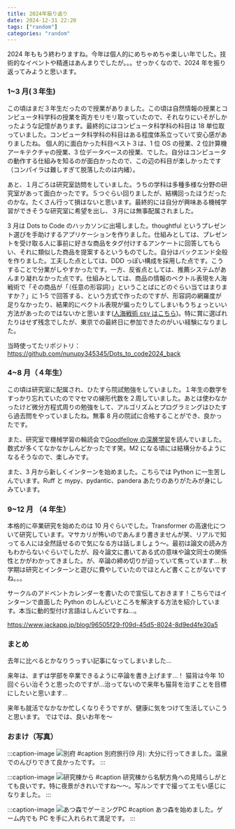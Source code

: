 ```yaml
---
title: 2024年振り返り
date: 2024-12-31 22:20
tags: ["random"]
categories: "random"
---
```


2024 年ももう終わりますね。今年は個人的にめちゃめちゃ楽しい年でした。技術的なイベントや精進はあんまりでしたが。。。せっかくなので、2024 年を振り返ってみようと思います。

### 1~3 月(３年生)

この頃はまだ３年生だったので授業がありました。この頃は自然情報の授業とコンピュータ科学科の授業を両方モリモリ取っていたので、それなりにいそがしかったような記憶があります。最終的にはコンピュータ科学科の科目は 18 単位取っていました。コンピュータ科学科の科目はある程度体系立っていて安心感がありましたね。
個人的に面白かった科目ベスト３は、1 位 OS の授業、2 位計算機アーキテクチャの授業、3 位データベースの授業、でした。自分はコンピュータの動作する仕組みを知るのが面白かったので、この辺の科目が楽しかったです（コンパイラは難しすぎて脱落したのは内緒）。

あと、１月ごろは研究室訪問をしていました。うちの学科は多種多様な分野の研究室があって面白かったです。５つぐらい回りましたが、結構回ったほうだったのかな。たくさん行って損はないと思います。最終的には自分が興味ある機械学習ができそうな研究室に希望を出し、３月には無事配属されました。

3 月は Dots to Code のハッカソンに出場しました。thoughtful というプレゼント選びを手助けするアプリケーションを作りました。仕組みとしては、プレゼントを受け取る人に事前に好きな商品をタグ付けするアンケートに回答してもらい、それに類似した商品を提案するというものでした。自分はバックエンド全般を作りました。工夫した点としては、DDD っぽい構成を採用した点です。こうすることで分業がしやすかったです。一方、反省点としては、推薦システムがあんまり凝れなかった点です。仕組みとしては、商品の情報のベクトル表現を人海戦術で「その商品が「（任意の形容詞）」ということばにどのぐらい当てはまりますか？」に 1-5 で回答する、という方式で作ったのですが、形容詞の網羅度が足りなかったり、結果的にベクトル表現が偏ったりしてしまいもうちょっといい方法があったのではないかと思います([人海戦術 csv はこちら](https://github.com/nunupy345345/Dots_to_code2024_back/blob/main/app/data/item_form.tsv))。特に賞に選ばれたりはせず残念でしたが、東京での最終日に参加できたのがいい経験になりました。

当時使ってたリポジトリ：
<https://github.com/nunupy345345/Dots_to_code2024_back>

### 4~8 月（４年生）

この頃は研究室に配属され、ひたすら院試勉強をしていました。１年生の数学をすっかり忘れていたのでマセマの線形代数を２周していました。あとは使わなかったけど微分方程式周りの勉強をして、アルゴリズムとプログラミングはひたすら過去問をやっていましたね。無事 8 月の院試に合格することができ、良かったです。

また、研究室で機械学習の輪読会で[Goodfellow の深層学習](https://www.kadokawa.co.jp/product/301801000263/)を読んでいました。数式が多くてなかなかしんどかったです笑。M2 になる頃には結構分かるようになるそうなので、楽しみです。

また、3 月から新しくインターンを始めました。こちらでは Python に一生苦しんでいます。Ruff と mypy、pydantic、pandera あたりのありがたみが身にしみています。

### 9~12 月 （4 年生）

本格的に卒業研究を始めたのは 10 月ぐらいでした。Transformer の高速化について研究しています。マサカリが怖いのであんまり書きませんが笑、リアルで知ってる人には全然話せるので気になる方は話しましょう〜。最初は論文の読み方もわからないぐらいでしたが、段々論文に書いてある式の意味や論文同士の関係性とかがわかってきました。が、卒論の締め切りが迫っていて焦っています…
秋学期は研究とインターンと遊びに費やしていたのでほとんど書くことがないですね。。。

サークルのアドベントカレンダーを書いたので宣伝しておきます！こちらではインターンで直面した Python のしんどいところを解決する方法を紹介しています。本当に動的型付け言語はしんどいですね…。

<https://www.jackapp.jp/blog/96505f29-f09d-45d5-8024-8d9ed4fe30a5>

### まとめ

去年に比べるとかなりうっすい記事になってしまいました…

来年は、まずは学部を卒業できるように卒論を書き上げます…！
猫背は今年 10 回ぐらい治そうと思ったのですが…治ってないので来年も猫背を治すことを目標にしたいと思います…

来年も就活でなかなか忙しくなりそうですが、健康に気をつけて生活していこうと思います。
ではでは、良いお年を〜

### おまけ（写真）

:::caption-image
![別府](/img/2024-review_beppu.jpeg)
#caption
別府旅行(9 月): 大分に行ってきました。温泉でのんびりできて良かったです。
:::

:::caption-image
![研究棟から](/img/2024-review_kenkyusitu.jpeg)
#caption
研究棟から名駅方角への見晴らしがとても良いです。特に夜景がきれいですね〜〜。写ルンですで撮ってエモい感じになりました。
:::

:::caption-image
![あつ森でゲーミングPC](/img/2024-review_atumori.png)
#caption
あつ森を始めました。ゲーム内でも PC を手に入れられて満足です。
:::
